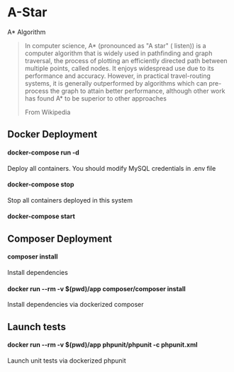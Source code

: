 # A-Star
A* Algorithm

> In computer science, A* (pronounced as "A star" ( listen)) is a computer algorithm that is widely used in pathfinding and graph traversal, the process of plotting an efficiently directed path between multiple points, called nodes. It enjoys widespread use due to its performance and accuracy. However, in practical travel-routing systems, it is generally outperformed by algorithms which can pre-process the graph to attain better performance, although other work has found A* to be superior to other approaches
>
> From Wikipedia

## Docker Deployment

#### docker-compose run -d 

Deploy all containers. You should modify MySQL credentials in .env file

#### docker-compose stop

Stop all containers deployed in this system 

#### docker-compose start

## Composer Deployment

#### composer install

Install dependencies 

#### docker run --rm -v $(pwd)/app composer/composer install

Install dependencies via dockerized composer

## Launch tests

#### docker run --rm -v $(pwd)/app phpunit/phpunit -c phpunit.xml

Launch unit tests via dockerized phpunit